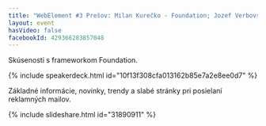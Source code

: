 ```yaml
---
title: "WebElement #3 Prešov: Milan Kurečko - Foundation; Jozef Verbovský - Reklamné maily"
layout: event
hasVideo: false
facebookId: 429366283857048
---
```



Skúsenosti s frameworkom Foundation.



{% include speakerdeck.html id="10f13f308cfa013162b85e7a2e8ee0d7" %}

Základné informácie, novinky, trendy a slabé stránky pri posielaní reklamných mailov.

{% include slideshare.html id="31890911" %}
